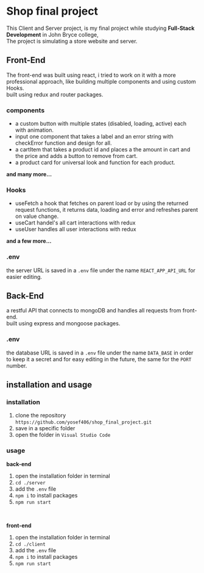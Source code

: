 # Shop final project
This Client and Server project, is my final project while studying **Full-Stack Development** in John Bryce college,<br>
The project is simulating a store website and server.

## Front-End
The front-end was built using react, i tried to work on it with a more professional approach, like building multiple components and using custom Hooks.<br>
built using redux and router packages.
### components
- a custom button with multiple states (disabled, loading, active) each with animation.
- input one component that takes a label and an error string with checkError function and design for all.
- a cartItem that takes a product id and places a the amount in cart and the price and adds a button to remove from cart.
- a product card for universal look and function for each product.

**and many more...**

### Hooks
- useFetch a hook that fetches on parent load or by using the returned request functions, it returns data, loading and error and refreshes parent on value change.
- useCart handel's all cart interactions with redux
- useUser handles all user interactions with redux

**and a few more...**

### .env 
the server URL is saved in a `.env` file under the name `REACT_APP_API_URL` for easier editing.
## Back-End
a restful API that connects to mongoDB and handles all requests from front-end.<br>
built using express and mongoose packages.
### .env
the database URL is saved in a `.env` file under the name `DATA_BASE` in order to keep it a secret and for easy editing in the future, the same for the `PORT` number.
## installation and usage
### installation
1. clone the repository `https://github.com/yosef406/shop_final_project.git`
2. save in a specific folder
3. open the folder in `Visual Studio Code`
### usage
**back-end**
1. open the installation folder in terminal 
2. `cd ./server`
3. add the `.env` file
4. `npm i` to install packages
5. `npm run start` 

<br>

**front-end**

1. open the installation folder in terminal 
2. `cd ./client`
3. add the `.env` file
4. `npm i` to install packages
5. `npm run start` 
